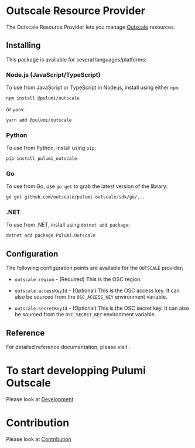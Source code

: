 # Outscale Resource Provider

The Outscale Resource Provider lets you manage [Outscale](https://fr.outscale.com/api-outscale/) resources.

## Installing

This package is available for several languages/platforms:

### Node.js (JavaScript/TypeScript)

To use from JavaScript or TypeScript in Node.js, install using either `npm`:

```bash
npm install @pulumi/outscale
```

or `yarn`:

```bash
yarn add @pulumi/outscale
```

### Python

To use from Python, install using `pip`:

```bash
pip install pulumi_outscale
```

### Go

To use from Go, use `go get` to grab the latest version of the library:

```bash
go get github.com/outscale/pulumi-outscale/sdk/go/...
```

### .NET

To use from .NET, install using `dotnet add package`:

```bash
dotnet add package Pulumi.Outscale
```

## Configuration

The following configuration points are available for the `OUTSCALE` provider:

- `outscale:region` - (Required) This is the OSC region.

- `outscale:accessKeyId` - (Optional) This is the OSC access key. It can also be sourced from the
  `OSC_ACCESS_KEY` environment variable.
- `outscale:secretKeyId` - (Optional) This is the OSC secret key. It can also be sourced from the
  `OSC_SECRET_KEY` environment variable.

## Reference

For detailed reference documentation, please visit .


# To start developping Pulumi Outscale
Please look at [Development](./docs/developement.md)

# Contribution
Please look at [Contribution](./docs/contributing.md)





